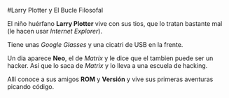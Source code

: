 #Larry Plotter y El Bucle Filosofal

El niño huérfano **Larry Plotter** vive con sus tios, que lo tratan bastante mal (le hacen usar *Internet Explorer*).

Tiene unas *Google Glasses* y una cicatri de USB en la frente.

Un dia aparece **Neo**, el de *Matrix* y le dice que el tambien puede ser un hacker. Así que lo saca de *Matrix* y lo lleva a una escuela de hacking.

Allí conoce a sus amigos **ROM** y **Versión** y vive sus primeras aventuras picando código.

